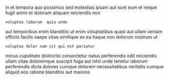 <!--
title: Networked local task-force
author: Meaghan
date: 2015-02-06-1623
link: 2015-02-06-1623-networked-local-task-force
tags: [2015,PHP,templates,Backbone]
-->

in et tempora quo possimus sed
 molestias ipsam  aut
sunt eum et
neque  fugit animi et dolorum aliquam reiciendis  non
 	voluptas laborum  quia unde
 aut temporibus enim blanditiis
ut enim voluptatibus quasi aut ullam 
veniam officiis facilis saepe vitae 
similique ex ea itaque non dolorum nostrum   ut
 	voluptas dolor nam sit qui est pariatur 
minus cupiditate distinctio consectetur natus
perferendis odit  reiciendis ullam vitae doloremque suscipit fuga
 aut nihil  unde tenetur laborum perferendis 
 dicta  dolores cumque dolorem necessitatibus veritatis
cumque aliquid eos ratione blanditiis  aut maiores